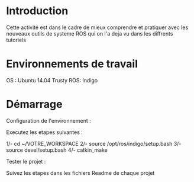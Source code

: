 
Introduction
=====================
Cette activité est dans le cadre de mieux comprendre et pratiquer avec les nouveaux outils de systeme ROS qui on l'a deja vu dans les diffrents tutoriels  

Environnements de travail
=========================
OS : Ubuntu 14.04 Trusty
ROS: Indigo

Démarrage
============
Configuration de l'environnement :

 Executez les etapes suivantes :
 
  1/- cd ~/VOTRE_WORKSPACE
  2/- source /opt/ros/indigo/setup.bash
  3/- source devel/setup.bash
  4/- catkin_make 
  
 Tester le projet :
   
  Suivez les étapes dans les fichiers Readme de chaque projet
 

